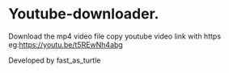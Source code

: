 # Youtube-downloader.

Download the mp4 video file
copy youtube video link with https
eg:https://youtu.be/t5REwNh4abg

Developed by fast_as_turtle
